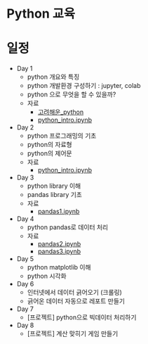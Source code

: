 # Python 교육


# 일정

  - Day 1
      - python 개요와 특징
      - python 개발환경 구성하기 : jupyter, colab
      - python 으로 무엇을 할 수 있을까?
      - 자료
        - [고려해운_python](https://docs.google.com/presentation/d/11yR2zrvGBZ5BVNLXVD0tuW4Awpxo9YnrVWfvUW6AD9o/edit?usp=sharing)
        - [python_intro.ipynb](python_intro.ipynb)
  - Day 2
      - python 프로그래밍의 기초
      - python의 자료형
      - python의 제어문
      - 자료
        - [python_intro.ipynb](python_intro.ipynb)
 -  Day 3
      - python library 이해
      - pandas library 기초
      - 자료
        - [pandas1.ipynb](pandas1.ipynb)
  - Day 4
      - python pandas로 데이터 처리
      - 자료
        - [pandas2.ipynb](pandas2.ipynb)
        - [pandas3.ipynb](pandas3.ipynb)
  - Day 5
      - python matplotlib 이해
      - python 시각화
  - Day 6
      - 인터넷에서 데이터 긁어오기 (크롤링)
      - 긁어온 데이터 자동으로 레포트 만들기
  - Day 7
      - [프로젝트] python으로 빅데이터 처리하기
  - Day 8
      - [프로젝트] 계산 맞히기 게임 만들기